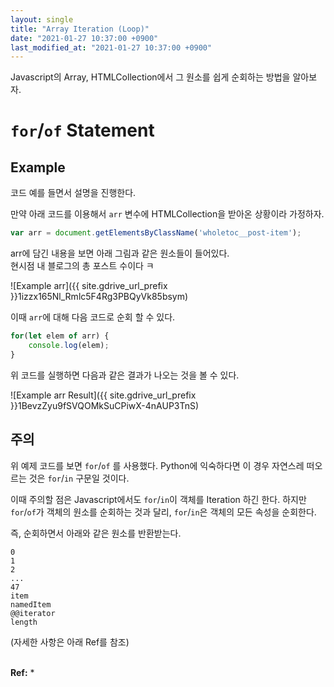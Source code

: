 ```yaml
---
layout: single
title: "Array Iteration (Loop)"
date: "2021-01-27 10:37:00 +0900"
last_modified_at: "2021-01-27 10:37:00 +0900"
---
```

Javascript의 Array, HTMLCollection에서 그 원소를 쉽게 순회하는 방법을 알아보자.

# `for`/`of` Statement

## Example

코드 예를 들면서 설명을 진행한다.

만약 아래 코드를 이용해서 `arr` 변수에 HTMLCollection을 받아온 상황이라 가정하자.

```javascript
var arr = document.getElementsByClassName('wholetoc__post-item');
```

arr에 담긴 내용을 보면 아래 그림과 같은 원소들이 들어있다.<br/>
<span class="md-monologue">현시점 내 블로그의 총 포스트 수이다 ㅋ</span>

![Example arr]({{ site.gdrive_url_prefix }}1izzx165Nl_Rmlc5F4Rg3PBQyVk85bsym)

이때 `arr`에 대해 다음 코드로 순회 할 수 있다.

```javascript
for(let elem of arr) {
    console.log(elem);
}
```

위 코드를 실행하면 다음과 같은 결과가 나오는 것을 볼 수 있다.

![Example arr Result]({{ site.gdrive_url_prefix }}1BevzZyu9fSVQOMkSuCPiwX-4nAUP3TnS)

## 주의

위 예제 코드를 보면 `for`/`of` 를 사용했다.
Python에 익숙하다면 이 경우 자연스레 떠오르는 것은 `for`/`in` 구문일 것이다.

이때 주의할 점은 Javascript에서도 `for`/`in`이 객체를 Iteration 하긴 한다.
하지만 `for`/`of`가 객체의 원소를 순회하는 것과 달리, `for`/`in`은 객체의 모든 속성을 순회한다.

즉, 순회하면서 아래와 같은 원소를 반환받는다.

```
0
1
2
...
47
item
namedItem
@@iterator
length
```

(자세한 사항은 아래 Ref를 참조)

<br/>
<strong>Ref:</strong>
* <https://stackoverflow.com/questions/22754315/for-loop-for-htmlcollection-elements/22754453>
